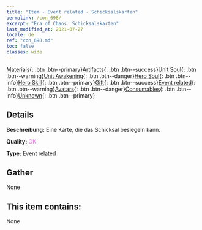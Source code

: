 ```yaml
---
title: "Item - Event related - Schicksalskarten"
permalink: /con_698/
excerpt: "Era of Chaos  Schicksalskarten"
last_modified_at: 2021-07-27
locale: de
ref: "con_698.md"
toc: false
classes: wide
---
```

 [Materials](/ItemsDE/){: .btn .btn--primary}[Artifacts](/ItemsDE/Artifacts/){: .btn .btn--success}[Unit Soul](/ItemsDE/UnitSoul/){: .btn .btn--warning}[Unit Awakening](/ItemsDE/UnitAwakening/){: .btn .btn--danger}[Hero Soul](/ItemsDE/HeroSoul/){: .btn .btn--info}[Hero Skill](/ItemsDE/HeroSkill/){: .btn .btn--primary}[Gift](/ItemsDE/Gift/){: .btn .btn--success}[Event related](/ItemsDE/Events/){: .btn .btn--warning}[Avatars](/ItemsDE/Avatars/){: .btn .btn--danger}[Consumables](/ItemsDE/Consumables/){: .btn .btn--info}[Unknown](/ItemsDE/Unknown/){: .btn .btn--primary}

## Details
 **Beschreibung:** Eine Karte, die das Schicksal besiegeln kann.

 **Quality:** <span style="color: #DA70D6">OK</span>

 **Type:** Event related

## Gather

  None

## This item contains:

  None

